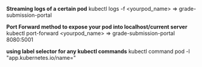 **Streaming logs of a certain pod**
kubectl logs -f <yourpod_name> => grade-submission-portal

**Port Forward method to expose your pod into localhost/current server**
kubectl port-forward <yourpod_name> => grade-submission-portal 8080:5001

**using label selector for any kubectl commands**
kubectl command pod -l "app.kubernetes.io/name=<name>"